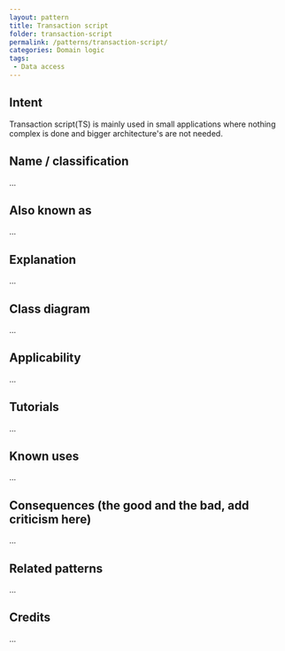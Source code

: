 ```yaml
---
layout: pattern
title: Transaction script
folder: transaction-script
permalink: /patterns/transaction-script/
categories: Domain logic
tags:
 - Data access
---
```


## Intent
Transaction script(TS) is mainly used in small applications where nothing complex is done and bigger architecture's are not needed.

## Name / classification
...

## Also known as
...


## Explanation
...

## Class diagram
...

## Applicability
...

## Tutorials
...

## Known uses
...

## Consequences (the good and the bad, add criticism here)
...

## Related patterns
...

## Credits
...
